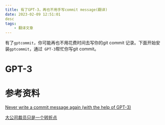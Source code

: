 ```yaml
---
title: 有了GPT-3，再也不用手写commit message(翻译)
date: 2023-02-09 12:51:01
desc
tags:
    - 翻译文章
---
```


有了`gptcommit`，你可能再也不用花费时间去写你的git commit 记录。下面开始安装`gptcommit`，通过` GPT-3`帮忙你写git commit。

# GPT-3


# 参考资料

[Never write a commit message again (with the help of GPT-3)](https://zura.wiki/post/never-write-a-commit-message-again-with-the-help-of-gpt-3/)

[大公司裁员只是一个转折点](https://noahpinion.substack.com/p/the-big-tech-layoffs-are-a-turning)